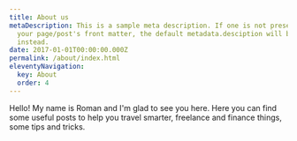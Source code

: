 ```yaml
---
title: About us
metaDescription: This is a sample meta description. If one is not present in
  your page/post's front matter, the default metadata.desciption will be used
  instead.
date: 2017-01-01T00:00:00.000Z
permalink: /about/index.html
eleventyNavigation:
  key: About
  order: 4
---
```

Hello! My name is Roman and I'm glad to see you here. Here you can find some useful posts to help you travel smarter, freelance and finance things, some tips and tricks.